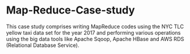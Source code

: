 # Map-Reduce-Case-study
This case study comprises writing MapReduce codes using the NYC TLC yellow taxi data set for the year 2017 and performing various operations using the big data tools like Apache Sqoop, Apache HBase and AWS RDS (Relational Database Service). 
